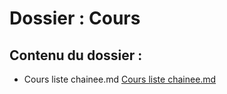 # Dossier : Cours
 
 ## Contenu du dossier : 
- Cours liste chainee.md [Cours liste chainee.md](./Cours_liste_chainee.md)
